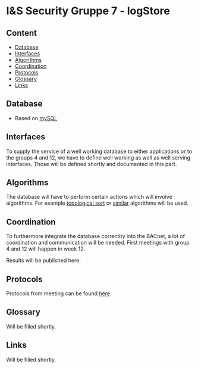 # I&S Security Gruppe 7 - logStore

## Content

*   [Database](#database)
*   [Interfaces](#interfaces)
*   [Algorithms](#algorithms)
*   [Coordination](#coordination)
*   [Protocols](#protocols)
*   [Glossary](#glossary)
*   [Links](#links)

## Database

* Based on [mySQL](https://dev.mysql.com/doc/)

## Interfaces

To supply the service of a well working database to either applications or to the groups 4 and 12, we have to define well working as well as well serving interfaces. Those will be defined shortly and documented in this part.

## Algorithms

The database will have to perform certain actions which will involve algorithms. For example [topological sort](https://en.wikipedia.org/wiki/Topological_sorting) or [similar](https://en.wikipedia.org/wiki/Category:Database_algorithms) algorithms will be used. 

## Coordination

To furthermore integrate the database correctlty into the BACnet, a lot of coordination and communication will be needed. First meetings with group 4 and 12 will happen in week 12. 

Results will be published here.

## Protocols

Protocols from meeting can be found [here](https://github.com/cn-uofbasel/BACnet/tree/master/groups/07-logStore/Protocols).

## Glossary

Will be filled shortly.

## Links

Will be filled shortly.
